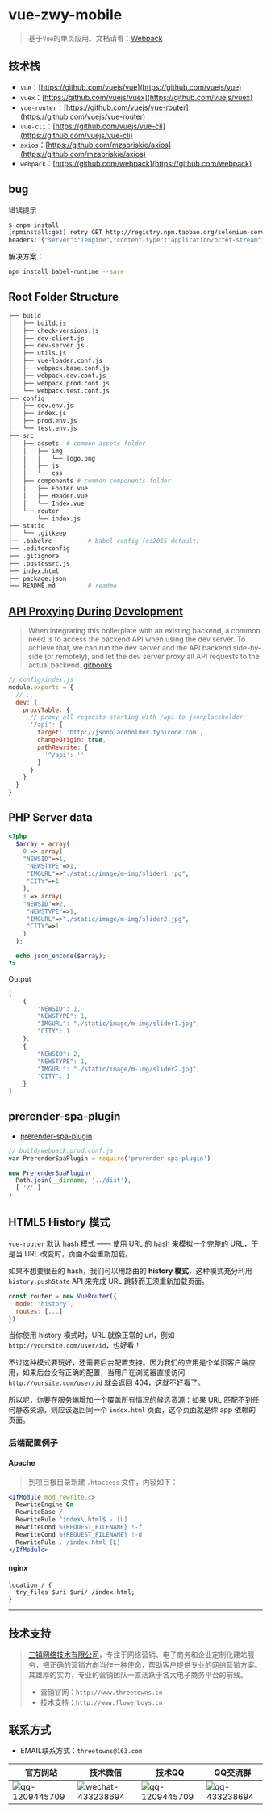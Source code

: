 # vue-zwy-mobile

> 基于`Vue`的单页应用。文档请看：[Webpack](http://vuejs-templates.github.io/webpack)

##  技术栈
* `vue`：[https://github.com/vuejs/vue](https://github.com/vuejs/vue)
* `vuex`：[https://github.com/vuejs/vuex](https://github.com/vuejs/vuex)
* `vue-router`：[https://github.com/vuejs/vue-router](https://github.com/vuejs/vue-router)
* `vue-cli`：[https://github.com/vuejs/vue-cli](https://github.com/vuejs/vue-cli)
* `axios`：[https://github.com/mzabriskie/axios](https://github.com/mzabriskie/axios)
* `webpack`：[https://github.com/webpack](https://github.com/webpack)

## bug
错误提示
```bash
$ cnpm install
[npminstall:get] retry GET http://registry.npm.taobao.org/selenium-server/download/selenium-server-3.5.2.tgz after 100ms, retry left 4, error: ResponseTimeoutError: Response timeout for 60000ms, GET https://cdn.npm.taobao.org/selenium-server/-/selenium-server-3.5.2.tgz 200 (connected: true, keepalive socket: false, agent status: {"createSocketCount":3,"createSocketErrorCount":0,"closeSocketCount":3,"errorSocketCount":0,"timeoutSocketCount":2,"requestCount":3,"freeSockets":{},"sockets":{},"requests":{}})
headers: {"server":"Tengine","content-type":"application/octet-stream","content-length":"19328248","connection":"keep-alive","date":"Wed, 30 Aug 2017 08:37:55 GMT","x-oss-request-id":"59A6796312058DF222CBCF82","accept-ranges":"bytes","etag":"\"B6B3E78C27FD39DD9234AFD822368450\"","last-modified":"Sat, 26 Aug 2017 08:35:33 GMT","x-oss-object-type":"Normal","x-oss-hash-crc64ecma":"13154839708924026398","x-oss-storage-class":"Standard","cache-control":"max-age=0, s-maxage=86400","content-md5":"trPnjCf9Od2SNK/YIjaEUA==","x-oss-server-time":"3","via":"cache10.l2et15[0,304-0,H], cache8.l2et15[1,0], kunlun3.cn288[0,200-0,H], kunlun3.cn288[2,0]","age":"61826","x-cache":"HIT TCP_HIT dirn:2:922752046","x-swift-savetime":"Wed, 30 Aug 2017 08:38:23 GMT","x-swift-cachetime":"86372","timing-allow-origin":"*","eagleid":"d3a236a915041441011946084e"}

```
解决方案：
```bash
npm install babel-runtime --save
```

## Root Folder Structure
```bash
├── build
│   ├── build.js
│   ├── check-versions.js
│   ├── dev-client.js
│   ├── dev-server.js
│   ├── utils.js
│   ├── vue-loader.conf.js
│   ├── webpack.base.conf.js
│   ├── webpack.dev.conf.js
│   ├── webpack.prod.conf.js
│   └── webpack.test.conf.js
├── config
│   ├── dev.env.js
│   ├── index.js
│   ├── prod.env.js
│   └── test.env.js
├── src
│   ├── assets  # common assets folder
│   │   ├── img
│   │   │   └── logo.png
│   │   ├── js
│   │   └── css
│   ├── components # common components folder
│   │   ├── Footer.vue
│   │   ├── Header.vue
│   │   └── Index.vue
│   └── router
│       └── index.js
├── static
│   └── .gitkeep
├── .babelrc          # babel config (es2015 default)
├── .editorconfig
├── .gitignore
├── .postcssrc.js
├── index.html
├── package.json
└── README.md         # readme
```

## [API Proxying During Development](https://vuejs-templates.github.io/webpack/proxy.html)
>When integrating this boilerplate with an existing backend, a common need is to access the backend API when using the dev server. To achieve that, we can run the dev server and the API backend side-by-side (or remotely), and let the dev server proxy all API requests to the actual backend.
> [gitbooks](https://lvyongbo.gitbooks.io/vuejs-templates/content/proxy.html)

```javascript
// config/index.js
module.exports = {
  // ...
  dev: {
    proxyTable: {
      // proxy all requests starting with /api to jsonplaceholder
      '/api': {
        target: 'http://jsonplaceholder.typicode.com',
        changeOrigin: true,
        pathRewrite: {
          '^/api': ''
        }
      }
    }
  }
}
```

## PHP Server data
```php
<?php
  $array = array(
    0 => array(
    "NEWSID"=>1,
     "NEWSTYPE"=>1,
     "IMGURL"=>"./static/image/m-img/slider1.jpg",
     "CITY"=>1
    ),
    1 => array(
    "NEWSID"=>2,
     "NEWSTYPE"=>1,
     "IMGURL"=>"./static/image/m-img/slider2.jpg",
     "CITY"=>1
    )
  );

  echo json_encode($array);
?>
```
Output
```javascript
[
    {
        "NEWSID": 1,
        "NEWSTYPE": 1,
        "IMGURL": "./static/image/m-img/slider1.jpg",
        "CITY": 1
    },
    {
        "NEWSID": 2,
        "NEWSTYPE": 1,
        "IMGURL": "./static/image/m-img/slider2.jpg",
        "CITY": 1
    }
]
```

## prerender-spa-plugin
* [prerender-spa-plugin](https://www.npmjs.com/package/prerender-spa-plugin)

```javascript
// build/webpack.prod.conf.js
var PrerenderSpaPlugin = require('prerender-spa-plugin')

new PrerenderSpaPlugin(
  Path.join(__dirname, '../dist'),
  [ '/' ]
)
```

## HTML5 History 模式
`vue-router` 默认 hash 模式 —— 使用 URL 的 hash 来模拟一个完整的 URL，于是当 URL 改变时，页面不会重新加载。

如果不想要很丑的 hash，我们可以用路由的 **history 模式**，这种模式充分利用 `history.pushState` API 来完成 URL 跳转而无须重新加载页面。

``` js
const router = new VueRouter({
  mode: 'history',
  routes: [...]
})
```

当你使用 history 模式时，URL 就像正常的 url，例如 `http://yoursite.com/user/id`，也好看！

不过这种模式要玩好，还需要后台配置支持。因为我们的应用是个单页客户端应用，如果后台没有正确的配置，当用户在浏览器直接访问 `http://oursite.com/user/id` 就会返回 404，这就不好看了。

所以呢，你要在服务端增加一个覆盖所有情况的候选资源：如果 URL 匹配不到任何静态资源，则应该返回同一个 `index.html` 页面，这个页面就是你 app 依赖的页面。

### 后端配置例子

#### Apache
>到项目根目录新建 `.htaccess` 文件，内容如下：

```apache
<IfModule mod_rewrite.c>
  RewriteEngine On
  RewriteBase /
  RewriteRule ^index\.html$ - [L]
  RewriteCond %{REQUEST_FILENAME} !-f
  RewriteCond %{REQUEST_FILENAME} !-d
  RewriteRule . /index.html [L]
</IfModule>
```

#### nginx

```nginx
location / {
  try_files $uri $uri/ /index.html;
}
```


***

## 技术支持
>[三镇网络技术有限公司](http://www.threetowns.cn)，专注于网络营销、电子商务和企业定制化建站服务，把正确的营销方向当作一种使命，帮助客户提供专业的网络营销方案。其雄厚的实力，专业的营销团队一直活跃于各大电子商务平台的前线。
>* 营销官网：`http://www.threetowns.cn`
>* 技术支持：`http://www.flowerboys.cn`

## 联系方式

* EMAIL联系方式：`threetowns@163.com`

| 官方网站 | 技术微信 | 技术QQ | QQ交流群 |
|--------|--------|--------|--------|
|![qq-1209445709](https://github.com/threetowns/About/raw/master/qrCode/website_threetowns.cn.jpg)|![wechat-433238694](https://github.com/threetowns/About/raw/master/qrCode/wechat_yonger_lei.jpg)|   ![qq-1209445709](https://github.com/threetowns/About/raw/master/qrCode/qq_1209445709.jpg)     |    ![qq-433238694](https://github.com/threetowns/About/raw/master/qrCode/qqGroup_433238694.jpg)    |

